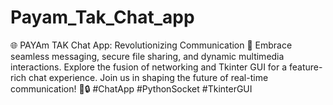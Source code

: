 # Payam_Tak_Chat_app
🌐 PAYAm TAK Chat App: Revolutionizing Communication 🚀 Embrace seamless messaging, secure file sharing, and dynamic multimedia interactions. Explore the fusion of networking and Tkinter GUI for a feature-rich chat experience. Join us in shaping the future of real-time communication! 💬🔒 #ChatApp #PythonSocket #TkinterGUI

